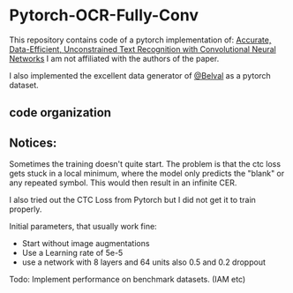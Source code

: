 # Pytorch-OCR-Fully-Conv

This repository contains code of a pytorch implementation of: 
[Accurate, Data-Efficient, Unconstrained Text Recognition with Convolutional Neural Networks](https://arxiv.org/abs/1812.11894) I am not affiliated with the authors of the paper. 

I also implemented the excellent data generator of [@Belval](https://github.com/Belval/TextRecognitionDataGenerator) as a pytorch dataset. 

## code organization


## Notices: 
Sometimes the training doesn't quite start. The problem is that the ctc loss gets stuck in a local minimum, where the model only predicts the "blank" or any repeated symbol. This would then result in an infinite CER. 

I also tried out the CTC Loss from Pytorch but I did not get it to train properly. 

Initial parameters, that usually work fine: 
- Start without image augmentations
- Use a Learning rate of 5e-5 
- use a network with 8 layers and 64 units also 0.5 and 0.2  droppout 



Todo: 
Implement performance on benchmark datasets. (IAM etc) 

